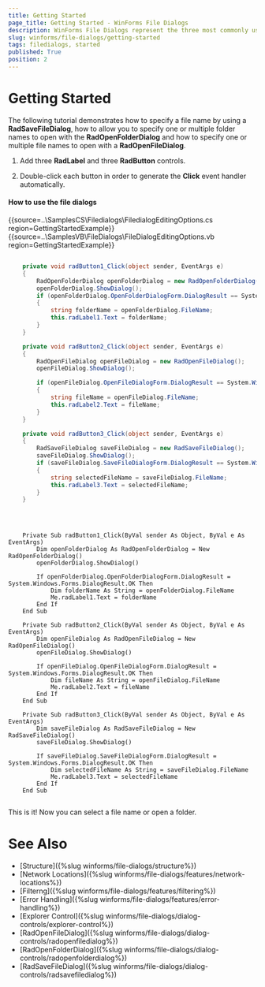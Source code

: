 ```yaml
---
title: Getting Started
page_title: Getting Started - WinForms File Dialogs
description: WinForms File Dialogs represent the three most commonly used file and folder manipulation dialogs
slug: winforms/file-dialogs/getting-started
tags: filedialogs, started
published: True
position: 2 
---
```


# Getting Started 

The following tutorial demonstrates how to specify a file name by using a **RadSaveFileDialog**, how to allow you to specify one or multiple folder names to open with the **RadOpenFolderDialog** and how to specify one or multiple file names to open with a **RadOpenFileDialog**.

1. Add three **RadLabel** and three **RadButton** controls.

2. Double-click each button in order to generate the **Click** event handler automatically.

####  How to use the file dialogs

{{source=..\SamplesCS\Filedialogs\FiledialogEditingOptions.cs region=GettingStartedExample}} 
{{source=..\SamplesVB\FileDialogs\FileDialogEditingOptions.vb region=GettingStartedExample}}

````C#

	private void radButton1_Click(object sender, EventArgs e)
	{
		RadOpenFolderDialog openFolderDialog = new RadOpenFolderDialog();
		openFolderDialog.ShowDialog();
		if (openFolderDialog.OpenFolderDialogForm.DialogResult == System.Windows.Forms.DialogResult.OK)
		{
			string folderName = openFolderDialog.FileName;
			this.radLabel1.Text = folderName;
		}
	}

	private void radButton2_Click(object sender, EventArgs e)
	{
		RadOpenFileDialog openFileDialog = new RadOpenFileDialog();
		openFileDialog.ShowDialog();

		if (openFileDialog.OpenFileDialogForm.DialogResult == System.Windows.Forms.DialogResult.OK)
		{
			string fileName = openFileDialog.FileName;
			this.radLabel2.Text = fileName;
		}
	}

	private void radButton3_Click(object sender, EventArgs e)
	{
		RadSaveFileDialog saveFileDialog = new RadSaveFileDialog();
		saveFileDialog.ShowDialog();
		if (saveFileDialog.SaveFileDialogForm.DialogResult == System.Windows.Forms.DialogResult.OK)
		{
			string selectedFileName = saveFileDialog.FileName;
			this.radLabel3.Text = selectedFileName;
		}
	}
	
	
````
````VB.NET

	Private Sub radButton1_Click(ByVal sender As Object, ByVal e As EventArgs)
        Dim openFolderDialog As RadOpenFolderDialog = New RadOpenFolderDialog()
        openFolderDialog.ShowDialog()

        If openFolderDialog.OpenFolderDialogForm.DialogResult = System.Windows.Forms.DialogResult.OK Then
            Dim folderName As String = openFolderDialog.FileName
            Me.radLabel1.Text = folderName
        End If
    End Sub

    Private Sub radButton2_Click(ByVal sender As Object, ByVal e As EventArgs)
        Dim openFileDialog As RadOpenFileDialog = New RadOpenFileDialog()
        openFileDialog.ShowDialog()

        If openFileDialog.OpenFileDialogForm.DialogResult = System.Windows.Forms.DialogResult.OK Then
            Dim fileName As String = openFileDialog.FileName
            Me.radLabel2.Text = fileName
        End If
    End Sub

    Private Sub radButton3_Click(ByVal sender As Object, ByVal e As EventArgs)
        Dim saveFileDialog As RadSaveFileDialog = New RadSaveFileDialog()
        saveFileDialog.ShowDialog()

        If saveFileDialog.SaveFileDialogForm.DialogResult = System.Windows.Forms.DialogResult.OK Then
            Dim selectedFileName As String = saveFileDialog.FileName
            Me.radLabel3.Text = selectedFileName
        End If
    End Sub


````


This is it! Now you can select a file name or open a folder.

# See Also

* [Structure]({%slug winforms/file-dialogs/structure%})
* [Network Locations]({%slug winforms/file-dialogs/features/network-locations%})
* [Filterng]({%slug winforms/file-dialogs/features/filtering%}) 
* [Error Handling]({%slug winforms/file-dialogs/features/error-handling%})
* [Explorer Control]({%slug winforms/file-dialogs/dialog-controls/explorer-control%})
* [RadOpenFileDialog]({%slug winforms/file-dialogs/dialog-controls/radopenfiledialog%})
* [RadOpenFolderDialog]({%slug winforms/file-dialogs/dialog-controls/radopenfolderdialog%})
* [RadSaveFileDialog]({%slug winforms/file-dialogs/dialog-controls/radsavefiledialog%})
